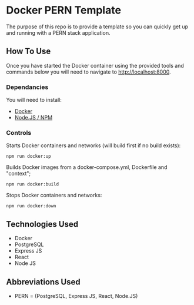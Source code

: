 # Docker PERN Template

The purpose of this repo is to provide a template so you can quickly get up and running with a PERN stack application.

## How To Use

Once you have started the Docker container using the provided tools and commands below you will need to navigate to [http://localhost:8000](http://localhost:8000).

### Dependancies

You will need to install:

- [Docker](https://docs.docker.com/get-docker/)
- [Node.JS / NPM](https://nodejs.org/en/download/)

### Controls

Starts Docker containers and networks (will build first if no build exists):

```
npm run docker:up
```

Builds Docker images from a docker-compose.yml, Dockerfile and "context";

```
npm run docker:build
```

Stops Docker containers and networks:

```
npm run docker:down
```

## Technologies Used

- Docker
- PostgreSQL
- Express JS
- React
- Node JS

## Abbreviations Used

- PERN = (PostgreSQL, Express JS, React, Node.JS)
